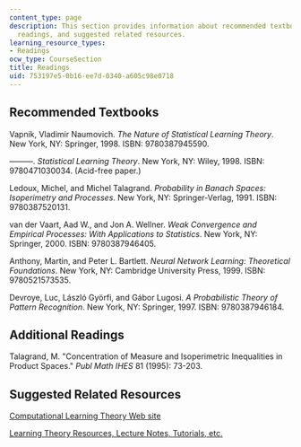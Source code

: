 ```yaml
---
content_type: page
description: This section provides information about recommended textbooks, additional
  readings, and suggested related resources.
learning_resource_types:
- Readings
ocw_type: CourseSection
title: Readings
uid: 753197e5-0b16-ee7d-0340-a605c98e0718
---
```


Recommended Textbooks
---------------------

Vapnik, Vladimir Naumovich. _The Nature of Statistical Learning Theory_. New York, NY: Springer, 1998. ISBN: 9780387945590.

———. _Statistical Learning Theory_. New York, NY: Wiley, 1998. ISBN: 9780471030034. (Acid-free paper.)

Ledoux, Michel, and Michel Talagrand. _Probability in Banach Spaces: Isoperimetry and Processes_. New York, NY: Springer-Verlag, 1991. ISBN: 9780387520131.

van der Vaart, Aad W., and Jon A. Wellner. _Weak Convergence and Empirical Processes: With Applications to Statistics_. New York, NY: Springer, 2000. ISBN: 9780387946405.

Anthony, Martin, and Peter L. Bartlett. _Neural Network Learning: Theoretical Foundations_. New York, NY: Cambridge University Press, 1999. ISBN: 9780521573535.

Devroye, Luc, László Györfi, and Gábor Lugosi. _A Probabilistic Theory of Pattern Recognition_. New York, NY: Springer, 1997. ISBN: 9780387946184.

Additional Readings
-------------------

Talagrand, M. "Concentration of Measure and Isoperimetric Inequalities in Product Spaces." _Publ Math IHES_ 81 (1995): 73-203.

Suggested Related Resources
---------------------------

[Computational Learning Theory Web site](http://www.learningtheory.org/)

[Learning Theory Resources, Lecture Notes, Tutorials, etc.](http://learningtheory.org/)